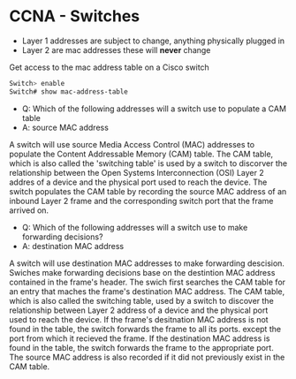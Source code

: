 # CCNA - Switches

- Layer 1 addresses are subject to change, anything physically plugged in
- Layer 2 are mac addresses these will **never** change

Get access to the mac address table on a Cisco switch

```bash
Switch> enable
Switch# show mac-address-table
```

- Q: Which of the following addresses will a switch use to populate a CAM table
- A: source MAC address

A switch will use source Media Access Control (MAC) addresses to populate the
Content Addressable Memory (CAM) table. The CAM table, which is also called the
'switching table' is used by a switch to discorver the relationship between the
Open Systems Interconnection (OSI) Layer 2 addres of a device and the physical
port used to reach the device. The switch populates the CAM table by recording
the source MAC address of an inbound Layer 2 frame and the corresponding switch
port that the frame arrived on.

- Q: Which of the following addresses will a switch use to make forwarding
  decisions?
- A: destination MAC address

A switch will use destination MAC addresses to make forwarding descision.
Swiches make forwarding decisions base on the destintion MAC address contained
in the frame's header. The swich first searches the CAM table for an entry that
maches the frame's destination MAC address. The CAM table, which is also called
the switching table, used by a switch to discover the relationship between Layer
2 address of a device and the physical port used to reach the device. If the
frame's desitnation MAC address is not found in the table, the switch forwards
the frame to all its ports. except the port from which it recieved the frame. If
the destination MAC address is found in the table, the switch forwards the frame
to the appropriate port. The source MAC address is also recorded if it did not
previously exist in the CAM table.
